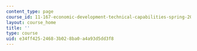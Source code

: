 ```yaml
---
content_type: page
course_id: 11-167-economic-development-technical-capabilities-spring-2004
layout: course_home
title: ''
type: course
uid: e34ff425-2468-3b02-8ba0-a4a93d5dd3f8
---
```

